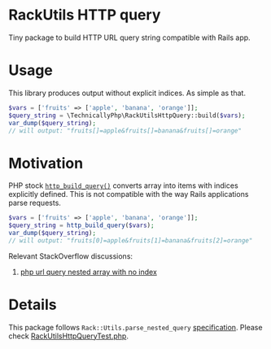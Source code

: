 # RackUtils HTTP query

Tiny package to build HTTP URL query string compatible with Rails app.

# Usage

This library produces output without explicit indices. As simple as that.
   
``` php
$vars = ['fruits' => ['apple', 'banana', 'orange']];
$query_string = \TechnicallyPhp\RackUtilsHttpQuery::build($vars);
var_dump($query_string); 
// will output: "fruits[]=apple&fruits[]=banana&fruits[]=orange"
```

# Motivation

PHP stock [`http_build_query()`](http://php.net/manual/en/function.http-build-query.php) 
converts array into items with indices explicitly defined. 
This is not compatible with the way Rails applications parse requests. 
     
``` php
$vars = ['fruits' => ['apple', 'banana', 'orange']];
$query_string = http_build_query($vars);
var_dump($query_string); 
// will output: "fruits[0]=apple&fruits[1]=banana&fruits[2]=orange"
```

Relevant StackOverflow discussions:

1. [php url query nested array with no index](http://stackoverflow.com/questions/11996573/php-url-query-nested-array-with-no-index)

# Details

This package follows 
`Rack::Utils.parse_nested_query` [specification](https://github.com/rack/rack/blob/master/test/spec_utils.rb).
Please check [RackUtilsHttpQueryTest.php](./tests/RackUtilsHttpQueryTest.php#L59).
